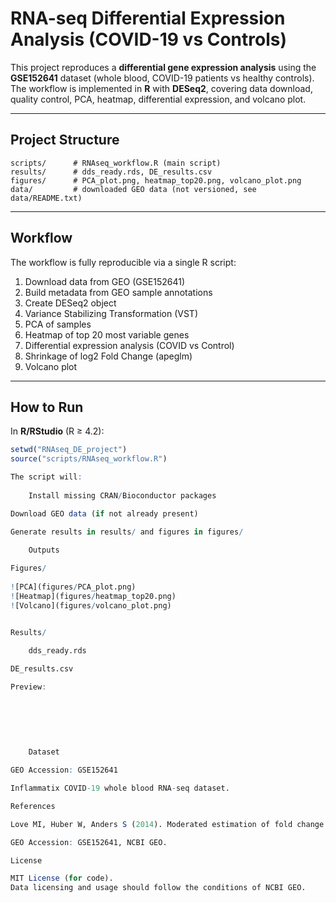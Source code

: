 
# RNA-seq Differential Expression Analysis (COVID-19 vs Controls)

This project reproduces a **differential gene expression analysis** using the **GSE152641** dataset (whole blood, COVID-19 patients vs healthy controls).  
The workflow is implemented in **R** with **DESeq2**, covering data download, quality control, PCA, heatmap, differential expression, and volcano plot.

---

## Project Structure
```text
scripts/      # RNAseq_workflow.R (main script)
results/      # dds_ready.rds, DE_results.csv
figures/      # PCA_plot.png, heatmap_top20.png, volcano_plot.png
data/         # downloaded GEO data (not versioned, see data/README.txt)
```
---

## Workflow
The workflow is fully reproducible via a single R script:

1. Download data from GEO (GSE152641)
2. Build metadata from GEO sample annotations
3. Create DESeq2 object
4. Variance Stabilizing Transformation (VST)
5. PCA of samples
6. Heatmap of top 20 most variable genes
7. Differential expression analysis (COVID vs Control)
8. Shrinkage of log2 Fold Change (apeglm)
9. Volcano plot

---

## How to Run
In **R/RStudio** (R ≥ 4.2):

```r
setwd("RNAseq_DE_project")
source("scripts/RNAseq_workflow.R")

The script will:
    
    Install missing CRAN/Bioconductor packages

Download GEO data (if not already present)

Generate results in results/ and figures in figures/
    
    Outputs

Figures/
    
![PCA](figures/PCA_plot.png)  
![Heatmap](figures/heatmap_top20.png)  
![Volcano](figures/volcano_plot.png)  


Results/
    
    dds_ready.rds

DE_results.csv

Preview:
    
    
    
    
    
    
    Dataset

GEO Accession: GSE152641

Inflammatix COVID-19 whole blood RNA-seq dataset.

References

Love MI, Huber W, Anders S (2014). Moderated estimation of fold change and dispersion for RNA-seq data with DESeq2. Genome Biology.

GEO Accession: GSE152641, NCBI GEO.

License

MIT License (for code).
Data licensing and usage should follow the conditions of NCBI GEO.

